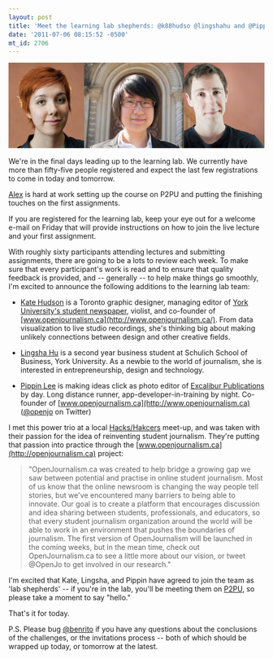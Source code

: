 ```yaml
---
layout: post
title: 'Meet the learning lab shepherds: @k88hudso @lingshahu and @PippinLee'
date: '2011-07-06 08:15:52 -0500'
mt_id: 2706
---
```


<div align="center"><img src="/files/kate-lingsha-pippin.jpg" /></div>

We're in the final days leading up to the learning lab. We currently have more than fifty-five people registered and expect the last few registrations to come in today and tomorrow.

[Alex](http://www.phillipadsmith.com/2011/06/say-hello-to-asamur-the-newest-addition-to-the-knightmozilla-learning-lab-team.html) is hard at work setting up the course on P2PU and putting the finishing touches on the first assignments.

If you are registered for the learning lab, keep your eye out for a welcome e-mail on Friday that will provide instructions on how to join the live lecture and your first assignment.

With roughly sixty participants attending lectures and submitting assignments, there are going to be a lots to review each week. To make sure that every participant's work is read and to ensure that quality feedback is provided, and -- generally -- to help make things go smoothly, I'm excited to announce the following additions to the learning lab team:

* [Kate Hudson](http://twitter.com/k88hudson) is a Toronto graphic designer, managing editor of [York University's student newspaper](http://www.excal.on.ca/), violist, and co-founder of [www.openjournalism.ca](http://www.openjournalism.ca/). From data visualization to live studio recordings, she's thinking big about making unlikely connections between design and other creative fields.

* [Lingsha Hu](http://twitter.com/lingshahu) is a second year business student at Schulich School of Business, York University. As a newbie to the world of journalism, she is interested in entrepreneurship, design and technology.

* [Pippin Lee](http://twitter.com/PippinLee) is making ideas click as photo editor of [Excalibur Publications](http://www.excal.on.ca/) by day. Long distance runner, app-developer-in-training by night. Co-founder of [www.openjournalism.ca](http://www.openjournalism.ca) ([@openjo](http://twitter.com/openjo) on Twitter)

I met this power trio at a local [Hacks/Hakcers](http://meetupto.hackshackers.com/) meet-up, and was taken with their passion for the idea of reinventing student journalism. They're putting that passion into practice through the [www.openjournalism.ca](http://openjournalism.ca) project:

> "OpenJournalism.ca was created to help bridge a growing gap we saw between potential and practise in online student journalism. Most of us know that the online newsroom is changing the way people tell stories, but we've encountered many barriers to being able to innovate. Our goal is to create a platform that encourages discussion and idea sharing between students, professionals, and educators, so that every student journalism organization around the world will be able to work in an environment that pushes the boundaries of journalism. The first version of OpenJournalism will be launched in the coming weeks, but in the mean time, check out OpenJournalism.ca to see a little more about our vision, or tweet @OpenJo to get involved in our research."

I'm excited that Kate, Lingsha, and Pippin have agreed to join the team as 'lab shepherds' -- if you're in the lab, you'll be meeting them on [P2PU](http://p2pu.org), so please take a moment to say "hello."

That's it for today.

P.S. Please bug [@benrito](http://twitter.com/benrito) if you have any questions about the conclusions of the challenges, or the invitations process -- both of which should be wrapped up today, or tomorrow at the latest.
